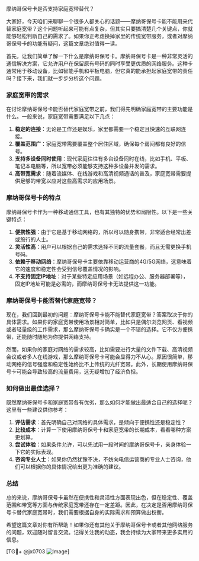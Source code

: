 摩纳哥保号卡是否支持家庭宽带替代？

大家好，今天咱们来聊聊一个很多人都关心的话题——摩纳哥保号卡能不能用来代替家庭宽带？这个问题听起来可能有点复杂，但其实只要搞清楚几个关键点，你就能够轻松判断自己的需求了。如果你正考虑换掉家里的传统宽带服务，或者对摩纳哥保号卡的功能有疑问，这篇文章绝对值得一读。

首先，让我们简单了解一下什么是摩纳哥保号卡。摩纳哥保号卡是一种非常灵活的通信解决方案，它允许用户在保留原有号码的同时享受更优质的网络服务。这种卡通常用于移动设备，比如智能手机和平板电脑，但它真的能承担起家庭宽带的责任吗？接下来，我们就一步步分析这个问题。

### 家庭宽带的需求

在讨论摩纳哥保号卡能否替代家庭宽带之前，我们得先明确家庭宽带的主要功能是什么。一般来说，家庭宽带需要满足以下几点：

1. **稳定的连接**：无论是工作还是娱乐，家里都需要一个稳定且快速的互联网连接。
2. **覆盖范围广**：家庭宽带需要覆盖整个居住区域，确保每个房间都有良好的信号。
3. **支持多设备同时使用**：现代家庭往往有多台设备同时在线，比如手机、平板、笔记本电脑等，所以宽带必须能够支持这种多设备并发的需求。
4. **高带宽需求**：随着流媒体、在线游戏和高清视频通话的普及，家庭宽带需要提供足够的带宽以应对这些高需求的应用场景。

### 摩纳哥保号卡的特点

摩纳哥保号卡作为一种移动通信工具，也有其独特的优势和局限性。以下是一些关键特点：

1. **便携性强**：由于它是基于移动网络的，所以可以随身携带，非常适合经常出差或旅行的人士。
2. **灵活性高**：用户可以根据自己的需求选择不同的流量套餐，而且无需更换手机号码。
3. **依赖于移动网络**：摩纳哥保号卡主要依靠移动运营商的4G/5G网络，这意味着它的速度和稳定性会受到信号覆盖情况的影响。
4. **不支持固定IP地址**：对于某些特定应用场景（如远程办公、服务器部署等），固定IP地址可能是必需的，而摩纳哥保号卡无法提供这一功能。

### 摩纳哥保号卡能否替代家庭宽带？

现在，我们回到最初的问题：摩纳哥保号卡能不能替代家庭宽带？答案取决于你的具体需求。如果你的家庭宽带使用场景相对简单，比如只是偶尔浏览网页、看视频或者轻量级的工作需求，那么摩纳哥保号卡确实是一个不错的选择。它不仅方便携带，还能随时随地为你提供网络支持。

然而，如果你的家庭对网络的需求较高，比如需要进行大量的文件下载、高清视频会议或者多人在线游戏，那么摩纳哥保号卡可能会显得力不从心。原因很简单，移动网络的信号强度和稳定性始终比不上传统的光纤宽带。此外，长期使用摩纳哥保号卡可能会导致较高的流量费用，这无疑增加了经济负担。

### 如何做出最佳选择？

既然摩纳哥保号卡和家庭宽带各有优劣，那么如何才能做出最适合自己的选择呢？这里有一些建议供你参考：

1. **评估需求**：首先明确自己对网络的具体需求，是倾向于便携性还是稳定性？
2. **比较成本**：计算一下使用摩纳哥保号卡和家庭宽带的长期成本，看看哪种方案更划算。
3. **尝试体验**：如果条件允许，可以先试用一段时间的摩纳哥保号卡，亲身体验一下它的实际表现。
4. **咨询专业人士**：如果你仍然犹豫不决，不妨向电信运营商的专业人士咨询，他们可以根据你的具体情况给出更为准确的建议。

### 总结

总的来说，摩纳哥保号卡虽然在便携性和灵活性方面表现出色，但在稳定性、覆盖范围和带宽等方面与传统家庭宽带还存在一定差距。因此，在决定是否用摩纳哥保号卡替代家庭宽带时，我们需要根据自身的实际需求和预算做出权衡。

希望这篇文章对你有所帮助！如果你还有其他关于摩纳哥保号卡或者其他网络服务的问题，欢迎随时留言交流。记得关注我的动态，我会持续为大家带来更多实用的信息。

[TG💪+ @jx0703 ![Image](https://github.com/user-attachments/assets/dbca1d08-cadb-493c-b0ec-ad6f7a83f270)]